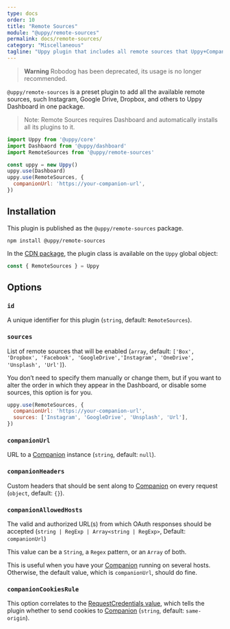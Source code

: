 ```yaml
---
type: docs
order: 10
title: "Remote Sources"
module: "@uppy/remote-sources"
permalink: docs/remote-sources/
category: "Miscellaneous"
tagline: "Uppy plugin that includes all remote sources that Uppy+Companion offer, like Instagram, Google Drive, Dropox, Box, Unsplash, Url etc"
---
```


> **Warning**
> Robodog has been deprecated, its usage is no longer recommended.

`@uppy/remote-sources` is a preset plugin to add all the available remote sources, such Instagram, Google Drive, Dropbox, and others to Uppy Dashboard in one package.

> Note: Remote Sources requires Dashboard and automatically installs all its plugins to it.

```js
import Uppy from '@uppy/core'
import Dashbaord from '@uppy/dashboard'
import RemoteSources from '@uppy/remote-sources'

const uppy = new Uppy()
uppy.use(Dashboard)
uppy.use(RemoteSources, {
  companionUrl: 'https://your-companion-url',
})
```

## Installation

This plugin is published as the `@uppy/remote-sources` package.

```shell
npm install @uppy/remote-sources
```

In the [CDN package](/docs/#With-a-script-tag), the plugin class is available on the `Uppy` global object:

```js
const { RemoteSources } = Uppy
```

## Options

### `id`

A unique identifier for this plugin (`string`, default: `RemoteSources`).

### `sources`

List of remote sources that will be enabled (`array`, default: `['Box', 'Dropbox', 'Facebook', 'GoogleDrive','Instagram', 'OneDrive', 'Unsplash', 'Url']`).

You don’t need to specify them manually or change them, but if you want to alter the order in which they appear in the Dashboard, or disable some sources, this option is for you.

```js
uppy.use(RemoteSources, {
  companionUrl: 'https://your-companion-url',
  sources: ['Instagram', 'GoogleDrive', 'Unsplash', 'Url'],
})
```

### `companionUrl`

URL to a [Companion](/docs/companion) instance (`string`, default: `null`).

### `companionHeaders`

Custom headers that should be sent along to [Companion](/docs/companion) on every request (`object`, default: `{}`).

### `companionAllowedHosts`

The valid and authorized URL(s) from which OAuth responses should be accepted (`string | RegExp | Array<string | RegExp>`, Default: `companionUrl`)

This value can be a `String`, a `Regex` pattern, or an `Array` of both.

This is useful when you have your [Companion](/docs/companion) running on several hosts. Otherwise, the default value, which is `companionUrl`, should do fine.

### `companionCookiesRule`

This option correlates to the [RequestCredentials value](https://developer.mozilla.org/en-US/docs/Web/API/Request/credentials), which tells the plugin whether to send cookies to [Companion](/docs/companion) (`string`, default: `same-origin`).

